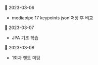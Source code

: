  :pushpin: 2023-03-06
- mediapipe 17 keypoints json 저장 후 비교

:pushpin: 2023-03-07
- JPA 기초 학습

:pushpin: 2023-03-08
- 1회차 멘토 미팅